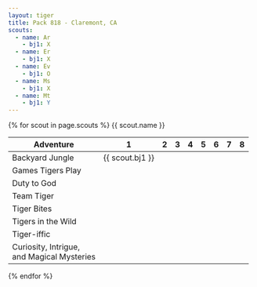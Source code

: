 ```yaml
---
layout: tiger
title: Pack 818 - Claremont, CA
scouts:
  - name: Ar
    - bj1: X
  - name: Er
    - bj1: X
  - name: Ev
    - bj1: O
  - name: Ms
    - bj1: X
  - name: Mt
    - bj1: Y
---
```


{% for scout in page.scouts %}
{{ scout.name }}
    
|Adventure | 1 | 2 | 3 | 4 | 5 | 6 | 7 | 8 |
|-------|--------|---------|---------|---------|---------|---------|---------|---------|
| Backyard Jungle | {{ scout.bj1 }} | | | | | | | |
| Games Tigers Play | | | | | | | | |
| Duty to God | | | | | | | | |
| Team Tiger | | | | | | | | |
| Tiger Bites | | | | | | | | |
| Tigers in the Wild | | | | | | | | |
| Tiger-iffic | | | | | | | | |
| Curiosity, Intrigue, <br>and Magical Mysteries | | | | | | | | |

{% endfor %}
